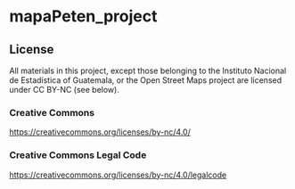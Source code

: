 # mapaPeten_project

## License
All materials in this project, except those belonging to the Instituto Nacional de Estadística of Guatemala, or the Open Street Maps project are licensed under CC BY-NC (see below).

### Creative Commons
https://creativecommons.org/licenses/by-nc/4.0/

### Creative Commons Legal Code
https://creativecommons.org/licenses/by-nc/4.0/legalcode
